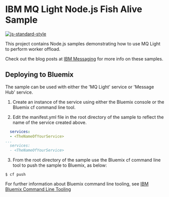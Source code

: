 # IBM MQ Light Node.js Fish Alive Sample

[![js-standard-style](https://img.shields.io/badge/code%20style-standard-brightgreen.svg?style=flat-square)](https://github.com/feross/standard)

This project contains Node.js samples demonstrating how to use MQ Light to
perform worker offload.

Check out the blog posts at [IBM Messaging](https://developer.ibm.com/messaging/blogs/)
for more info on these samples.

## Deploying to Bluemix

The sample can be used with either the 'MQ Light' service or 'Message Hub'
service.

1.  Create an instance of the service using either the Bluemix console or the
    Bluemix cf command line tool.

2.  Edit the manifest.yml file in the root directory of the sample to reflect
    the name of the service created above.

 ```yml
   services:
   - <TheNameOfYourService>
 ...
   services:
   - <TheNameOfYourService>
 ```

3. From the root directory of the sample use the Bluemix cf command line
   tool to push the sample to Bluemix, as below:
 ```
 $ cf push
 ```

For further information about Bluemix command line tooling, see
[IBM Bluemix Command Line Tooling](https://www.ng.bluemix.net/docs/starters/install_cli.html)

